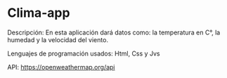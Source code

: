 # Clima-app
Descripción: En esta aplicación dará datos como: la temperatura en C°, la humedad y la velocidad del viento.

Lenguajes de programación usados: Html, Css y Jvs

API: https://openweathermap.org/api
